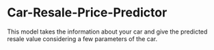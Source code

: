 # Car-Resale-Price-Predictor
This model takes the information about your car and give the predicted resale value considering a few parameters of the car.
